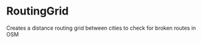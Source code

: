 RoutingGrid
===========

Creates a distance routing grid between cities to check for broken routes in OSM